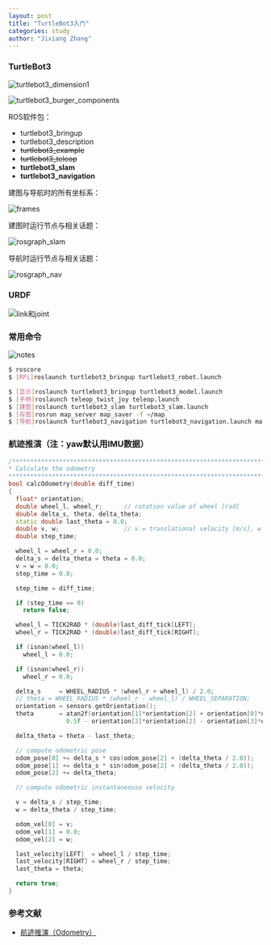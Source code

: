 ```yaml
---
layout: post
title: "TurtleBot3入门"
categories: study
author: "Jixiang Zhang"
---
```


### TurtleBot3

![turtlebot3_dimension1](https://tva1.sinaimg.cn/large/d494c514ly1gadu7xomncj20xj0o3n35.jpg)

![turtlebot3_burger_components](https://tva1.sinaimg.cn/large/d494c514ly1gadu7xvjxtj20p80n4k1g.jpg)

ROS软件包：

- turtlebot3_bringup
- turtlebot3_description
- ~~turtlebot3_example~~
- ~~turtlebot3_teleop~~
- **turtlebot3_slam**
- **turtlebot3_navigation**

建图与导航时的所有坐标系：

![frames](https://tva1.sinaimg.cn/large/d494c514ly1gafzof3psfj21t10x6wnj.jpg)

建图时运行节点与相关话题：

![rosgraph_slam](https://tva2.sinaimg.cn/large/d494c514ly1gafzodmehpj21zr0hvgpo.jpg)

导航时运行节点与相关话题：

![rosgraph_nav](https://tvax1.sinaimg.cn/large/d494c514ly1gafzoedf9yj22du1l3gyo.jpg)

### URDF

![link和joint](https://tva3.sinaimg.cn/large/d494c514ly1gaga0jeahej20m80rm0v1.jpg)

### 常用命令

![notes](https://tvax1.sinaimg.cn/large/d494c514ly1gagbbxhuupj21gb1c9tmp.jpg)

```bash
$ roscore
$ [RPi]roslaunch turtlebot3_bringup turtlebot3_robot.launch

$ [显示]roslaunch turtlebot3_bringup turtlebot3_model.launch
$ [手柄]roslaunch teleop_twist_joy teleop.launch
$ [建图]roslaunch turtlebot3_slam turtlebot3_slam.launch
$ [存图]rosrun map_server map_saver -f ~/map
$ [导航]roslaunch turtlebot3_navigation turtlebot3_navigation.launch map_file:=$HOME/map.yaml
```

### 航迹推演（注：yaw默认用IMU数据）

```c++
/*******************************************************************************
* Calculate the odometry
*******************************************************************************/
bool calcOdometry(double diff_time)
{
  float* orientation;
  double wheel_l, wheel_r;      // rotation value of wheel [rad]
  double delta_s, theta, delta_theta;
  static double last_theta = 0.0;
  double v, w;                  // v = translational velocity [m/s], w = rotational velocity [rad/s]
  double step_time;

  wheel_l = wheel_r = 0.0;
  delta_s = delta_theta = theta = 0.0;
  v = w = 0.0;
  step_time = 0.0;

  step_time = diff_time;

  if (step_time == 0)
    return false;

  wheel_l = TICK2RAD * (double)last_diff_tick[LEFT];
  wheel_r = TICK2RAD * (double)last_diff_tick[RIGHT];

  if (isnan(wheel_l))
    wheel_l = 0.0;

  if (isnan(wheel_r))
    wheel_r = 0.0;

  delta_s     = WHEEL_RADIUS * (wheel_r + wheel_l) / 2.0;
  // theta = WHEEL_RADIUS * (wheel_r - wheel_l) / WHEEL_SEPARATION;
  orientation = sensors.getOrientation();
  theta       = atan2f(orientation[1]*orientation[2] + orientation[0]*orientation[3],
                0.5f - orientation[2]*orientation[2] - orientation[3]*orientation[3]);

  delta_theta = theta - last_theta;

  // compute odometric pose
  odom_pose[0] += delta_s * cos(odom_pose[2] + (delta_theta / 2.0));
  odom_pose[1] += delta_s * sin(odom_pose[2] + (delta_theta / 2.0));
  odom_pose[2] += delta_theta;

  // compute odometric instantaneouse velocity

  v = delta_s / step_time;
  w = delta_theta / step_time;

  odom_vel[0] = v;
  odom_vel[1] = 0.0;
  odom_vel[2] = w;

  last_velocity[LEFT]  = wheel_l / step_time;
  last_velocity[RIGHT] = wheel_r / step_time;
  last_theta = theta;

  return true;
}
```

### 参考文献

- [航迹推演（Odometry）](https://blog.csdn.net/heyijia0327/article/details/47021861)